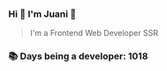 ### Hi 👋 I&#39;m Juani 🦁

> I&#39;m a Frontend Web Developer SSR

### 📚 Days being a developer: 1018
